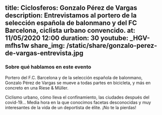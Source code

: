 title: Ciclosferos: Gonzalo Pérez de Vargas
description: Entrevistamos al portero de la selección española de balonmano y del FC Barcelona, ciclista urbano convencido. 
at: 11/05/2020 12:00
duration: 30
youtube: _HGV-mfhs1w
share_img: /static/share/gonzalo-perez-de-vargas-entrevista.jpg
----
### Sobre qué hablamos en este evento

Portero del F.C. Barcelona y de la selección española de balonmano, Gonzalo Pérez de Vargas se mueve a todas partes en bicicleta, y más en concreto en una Riese & Müller. 

Ciclismo urbano, cómo lleva el confinamiento, las ciudades después del covid-19... Media hora en la que conocimos facetas desconocidas y muy interesantes de la vida de un deportista de élite. ¡No te la pierdas!

